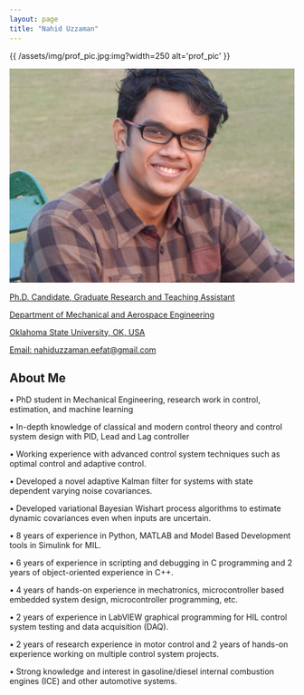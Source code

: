 ```yaml
---
layout: page
title: "Nahid Uzzaman"
---
```

<!-- template -->
{{ /assets/img/prof_pic.jpg:img?width=250 alt='prof_pic' }}

<!-- output -->
<a href="/assets/img/prof_pic" width='250' height='YYY' alt='prof_pic'>

![Sanzida](/assets/img/prof_pic.jpg)

Ph.D. Candidate, Graduate Research and Teaching Assistant

Department of Mechanical and Aerospace Engineering

Oklahoma State University, OK, USA

Email: nahiduzzaman.eefat@gmail.com

## About Me
•	PhD student in Mechanical Engineering, research work in control, estimation, and machine learning

•	In-depth knowledge of classical and modern control theory and control system design with PID, Lead and Lag controller

•	Working experience with advanced control system techniques such as optimal control and adaptive control. 

•	Developed a novel adaptive Kalman filter for systems with state dependent varying noise covariances.

•	Developed variational Bayesian Wishart process algorithms to estimate dynamic covariances even when inputs are uncertain.

•	8 years of experience in Python, MATLAB and Model Based Development tools in Simulink for MIL.

•	6 years of experience in scripting and debugging in C programming and 2 years of object-oriented experience in C++.

•	4 years of hands-on experience in mechatronics, microcontroller based embedded system design, microcontroller programming, etc.

•	2 years of experience in LabVIEW graphical programming for HIL control system testing and data acquisition (DAQ).

•	2 years of research experience in motor control and 2 years of hands-on experience working on multiple control system projects.

•	Strong knowledge and interest in gasoline/diesel internal combustion engines (ICE) and other automotive systems.
